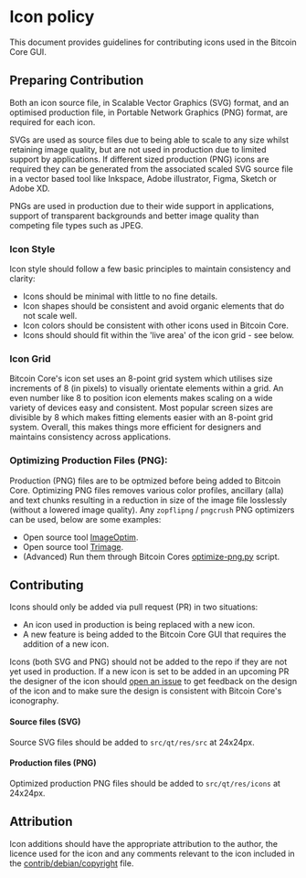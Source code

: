 # Icon policy
This document provides guidelines for contributing icons used in the Bitcoin Core GUI.

 

## Preparing Contribution
Both an icon source file, in Scalable Vector Graphics (SVG) format, and an optimised production file, in Portable Network Graphics (PNG) format, are required for 
each icon.

SVGs are used as source files due to being able to scale to any size whilst retaining image quality, but are not used in production due to limited support by 
applications. If different sized production (PNG) icons are required they can be generated from the associated scaled SVG source file in a vector based tool like 
Inkspace, Adobe illustrator, Figma, Sketch or Adobe XD.

PNGs are used in production due to their wide support in applications, support of transparent backgrounds and better image quality than competing file types 
such as JPEG.

### Icon Style
Icon style should follow a few basic principles to maintain consistency and clarity:

- Icons should be minimal with little to no fine details. 
- Icon shapes should be consistent and avoid organic elements that do not scale well.
- Icon colors should be consistent with other icons used in Bitcoin Core. 
- Icons should should fit within the 'live area' of the icon grid - see below.

### Icon Grid
Bitcoin Core's icon set uses an 8-point grid system which utilises size increments of 8 (in pixels) to visually orientate elements within a grid. An even
number like 8 to position icon elements makes scaling on a wide variety of devices easy and consistent. Most popular screen sizes are divisible by 8 which makes 
fitting elements easier with an 8-point grid system. Overall, this makes things more efficient for designers and maintains consistency across applications.


### Optimizing Production Files (PNG): 
Production (PNG) files are to be optmized before being added to Bitcoin Core. Optimizing PNG files removes various color profiles, ancillary (alla) and text chunks resulting in a reduction in size of the image file losslessly (without a lowered image quality). Any `zopflipng` / `pngcrush` PNG optimizers can be used, below are some examples:

- Open source tool [ImageOptim](https://imageoptim.com/api).
- Open source tool [Trimage](https://trimage.org/).
- (Advanced) Run them through Bitcoin Cores [optimize-png.py](https://github.com/bitcoin-core/bitcoin-maintainer-tools/blob/master/optimise-pngs.py) script.



## Contributing
Icons should only be added via pull request (PR) in two situations:

- An icon used in production is being replaced with a new icon.
- A new feature is being added to the Bitcoin Core GUI that requires the addition of a new icon.

Icons (both SVG and PNG) should not be added to the repo if they are not yet used in production. If a new icon is set to be added in an upcoming PR the designer of the icon should [open an issue](https://github.com/bitcoin-core/gui/issues/new/choose) to get feedback on the design of the icon and to make sure the design is
consistent with Bitcoin Core's iconography.  

#### Source files (SVG)
Source SVG files should be added to `src/qt/res/src` at 24x24px.

#### Production files (PNG)
Optimized production PNG files should be added to `src/qt/res/icons` at 24x24px.



## Attribution 
Icon additions should have the appropriate attribution to the author, the licence used for the icon and any comments relevant to the icon included in the 
[contrib/debian/copyright](https://github.com/bitcoin-core/gui/blob/master/contrib/debian/copyright) file.
